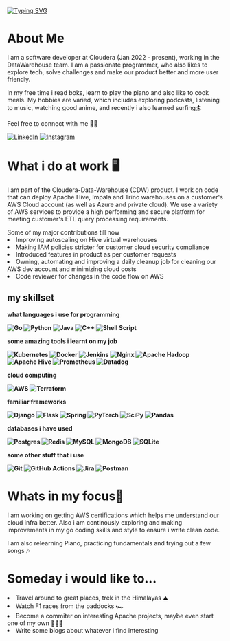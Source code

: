 [![Typing SVG](https://readme-typing-svg.demolab.com?font=Shadows+Into+The+Light&size=30&pause=1000&color=F6F744&background=415076DA&center=true&vCenter=true&random=false&width=850&height=160&lines=Hey+There+%F0%9F%91%8B;Archit+here!!;Read+about+me+here%F0%9F%91%87)](https://git.io/typing-svg)


<h1>About Me</h1>

<p>
I am a software developer at Cloudera (Jan 2022 - present), working in the DataWarehouse team. I am a passionate programmer, who also likes to explore tech, solve challenges and make our product better and more user friendly.
</p>

<p>
In my free time i read boks, learn to play the piano and also like to cook meals. My hobbies are varied, which includes exploring podcasts, listening to music, watching good anime, and recently i also learned surfing🏄 
</p>

Feel free to connect with me 🤝😊

[![LinkedIn](https://img.shields.io/badge/linkedin-%230077B5.svg?style=for-the-badge&logo=linkedin&logoColor=white)](https://www.linkedin.com/in/architlatkar27/)  [![Instagram](https://img.shields.io/badge/Instagram-%23E4405F.svg?style=for-the-badge&logo=Instagram&logoColor=white)](https://www.instagram.com/architlatkar?igsh=dG4wbmR6ZXNoOXNi)  


<h1>What i do at work 🖥️</h1>

<p>
I am part of the Cloudera-Data-Warehouse (CDW) product. I work on code that can deploy Apache Hive, Impala and Trino warehouses on a customer's AWS Cloud account (as well as Azure and private cloud). We use a variety of AWS services to provide a high performing and secure platform for meeting customer's ETL query processing requirements. 
</p>
Some of my major contributions till now

<li>Improving autoscaling on Hive virtual warehouses</li>
<li>Making IAM policies stricter for customer cloud security compliance</li>
<li>Introduced features in product as per customer requests</li>
<li>Owning, automating and improving a daily cleanup job for cleaning our AWS dev account and minimizing cloud costs</li>
<li>Code reviewer for changes in the code flow on AWS</li>

<b><h2> my skillset </h2>

what languages i use for programming

![Go](https://img.shields.io/badge/go-%2300ADD8.svg?style=for-the-badge&logo=go&logoColor=white) 
![Python](https://img.shields.io/badge/python-3670A0?style=for-the-badge&logo=python&logoColor=ffdd54) 
![Java](https://img.shields.io/badge/java-%23ED8B00.svg?style=for-the-badge&logo=openjdk&logoColor=white)
![C++](https://img.shields.io/badge/c++-%2300599C.svg?style=for-the-badge&logo=c%2B%2B&logoColor=white)
![Shell Script](https://img.shields.io/badge/shell_script-%23121011.svg?style=for-the-badge&logo=gnu-bash&logoColor=white)

some amazing tools i learnt on my job

![Kubernetes](https://img.shields.io/badge/kubernetes-%23326ce5.svg?style=for-the-badge&logo=kubernetes&logoColor=white)
![Docker](https://img.shields.io/badge/docker-%230db7ed.svg?style=for-the-badge&logo=docker&logoColor=white)
![Jenkins](https://img.shields.io/badge/jenkins-%232C5263.svg?style=for-the-badge&logo=jenkins&logoColor=white)
![Nginx](https://img.shields.io/badge/nginx-%23009639.svg?style=for-the-badge&logo=nginx&logoColor=white)
![Apache Hadoop](https://img.shields.io/badge/Apache%20Hadoop-66CCFF?style=for-the-badge&logo=apachehadoop&logoColor=black)
![Apache Hive](https://img.shields.io/badge/Apache%20Hive-FDEE21?style=for-the-badge&logo=apachehive&logoColor=black)
![Prometheus](https://img.shields.io/badge/Prometheus-E6522C?style=for-the-badge&logo=Prometheus&logoColor=white)
![Datadog](https://img.shields.io/badge/datadog-%23632CA6.svg?style=for-the-badge&logo=datadog&logoColor=white)

cloud computing 

![AWS](https://img.shields.io/badge/AWS-%23FF9900.svg?style=for-the-badge&logo=amazon-aws&logoColor=white)
![Terraform](https://img.shields.io/badge/terraform-%235835CC.svg?style=for-the-badge&logo=terraform&logoColor=white)

familiar frameworks

![Django](https://img.shields.io/badge/django-%23092E20.svg?style=for-the-badge&logo=django&logoColor=white)
![Flask](https://img.shields.io/badge/flask-%23000.svg?style=for-the-badge&logo=flask&logoColor=white)
![Spring](https://img.shields.io/badge/springboot-%236DB33F.svg?style=for-the-badge&logo=spring&logoColor=white)
![PyTorch](https://img.shields.io/badge/PyTorch-%23EE4C2C.svg?style=for-the-badge&logo=PyTorch&logoColor=white)
![SciPy](https://img.shields.io/badge/SciPy-%230C55A5.svg?style=for-the-badge&logo=scipy&logoColor=%white)
![Pandas](https://img.shields.io/badge/pandas-%23150458.svg?style=for-the-badge&logo=pandas&logoColor=white)

databases i have used

![Postgres](https://img.shields.io/badge/postgres-%23316192.svg?style=for-the-badge&logo=postgresql&logoColor=white)
![Redis](https://img.shields.io/badge/redis-%23DD0031.svg?style=for-the-badge&logo=redis&logoColor=white)
![MySQL](https://img.shields.io/badge/mysql-%2300f.svg?style=for-the-badge&logo=mysql&logoColor=white)
![MongoDB](https://img.shields.io/badge/MongoDB-%234ea94b.svg?style=for-the-badge&logo=mongodb&logoColor=white)
![SQLite](https://img.shields.io/badge/sqlite-%2307405e.svg?style=for-the-badge&logo=sqlite&logoColor=white)

some other stuff that i use 

![Git](https://img.shields.io/badge/git-%23F05033.svg?style=for-the-badge&logo=git&logoColor=white)
![GitHub Actions](https://img.shields.io/badge/github%20actions-%232671E5.svg?style=for-the-badge&logo=githubactions&logoColor=white)
![Jira](https://img.shields.io/badge/jira-%230A0FFF.svg?style=for-the-badge&logo=jira&logoColor=white)
![Postman](https://img.shields.io/badge/Postman-FF6C37?style=for-the-badge&logo=postman&logoColor=white)
</b>

<h1>Whats in my focus🧐</h1>
<p>
I am working on getting AWS certifications which helps me understand our cloud infra better. Also i am continously exploring and making improvements in my go coding skills and style to ensure i write clean code. 

I am also relearning Piano, practicing fundamentals and trying out a few songs 🎶
</p>

<h1>Someday i would like to...</h1>

<p>
<li>Travel around to great places, trek in the Himalayas ⛰️</li>
<li>Watch F1 races from the paddocks 🏎️ </li>
<li>Become a commiter on interesting Apache projects, maybe even start one of my own 👨🏻‍💻</li>
<li>Write some blogs about whatever i find interesting</li>
</p>

